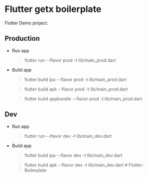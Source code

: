 # Flutter getx boilerplate

Flutter Demo project.

## Production

- Run app

  > flutter run --flavor prod -t lib/main_prod.dart

- Build app

  > flutter build ipa --flavor prod -t lib/main_prod.dart
  
  > flutter build apk --flavor prod -t lib/main_prod.dart
  
  > flutter build appbundle --flavor prod -t lib/main_prod.dart

## Dev

- Run app

  > flutter run --flavor dev -t lib/main_dev.dart

- Build app

  > flutter build ipa --flavor dev -t lib/main_dev.dart
  
  > flutter build apk --flavor dev -t lib/main_dev.dart
#   F l u t t e r - B o i l e r p l a t e  
 